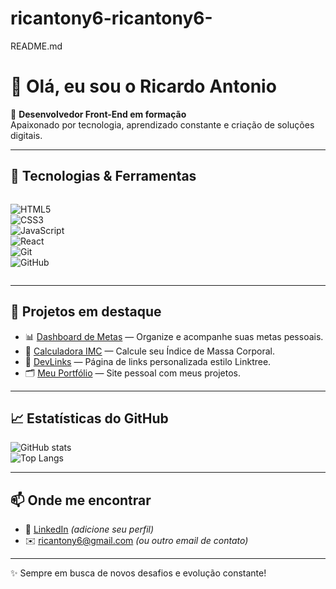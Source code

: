 # ricantony6-ricantony6-
README.md
# 👋 Olá, eu sou o Ricardo Antonio  

🎯 **Desenvolvedor Front-End em formação**  
Apaixonado por tecnologia, aprendizado constante e criação de soluções digitais.  

---

## 🚀 Tecnologias & Ferramentas
<div style="display: flex; gap: 10px; flex-wrap: wrap;">
  
![HTML5](https://img.shields.io/badge/HTML5-E34F26?style=for-the-badge&logo=html5&logoColor=white)  
![CSS3](https://img.shields.io/badge/CSS3-1572B6?style=for-the-badge&logo=css3&logoColor=white)  
![JavaScript](https://img.shields.io/badge/JavaScript-F7DF1E?style=for-the-badge&logo=javascript&logoColor=black)  
![React](https://img.shields.io/badge/React-20232A?style=for-the-badge&logo=react&logoColor=61DAFB)  
![Git](https://img.shields.io/badge/Git-F05032?style=for-the-badge&logo=git&logoColor=white)  
![GitHub](https://img.shields.io/badge/GitHub-181717?style=for-the-badge&logo=github&logoColor=white)  

</div>

---

## 📌 Projetos em destaque
- 📊 [Dashboard de Metas](https://github.com/ricantony6/Deshboard-de-metas) — Organize e acompanhe suas metas pessoais.  
- 🧮 [Calculadora IMC](https://github.com/ricantony6/calculadora-imc) — Calcule seu Índice de Massa Corporal.  
- 🔗 [DevLinks](https://github.com/ricantony6/devlinks) — Página de links personalizada estilo Linktree.  
- 🗂️ [Meu Portfólio](https://github.com/ricantony6/My-portifolio) — Site pessoal com meus projetos.  

---

## 📈 Estatísticas do GitHub
![GitHub stats](https://github-readme-stats.vercel.app/api?username=ricantony6&show_icons=true&theme=tokyonight)  
![Top Langs](https://github-readme-stats.vercel.app/api/top-langs/?username=ricantony6&layout=compact&theme=tokyonight)

---

## 📫 Onde me encontrar
- 💼 [LinkedIn](https://www.linkedin.com) *(adicione seu perfil)*  
- ✉️ ricantony6@gmail.com *(ou outro email de contato)*  

---
✨ Sempre em busca de novos desafios e evolução constante!
